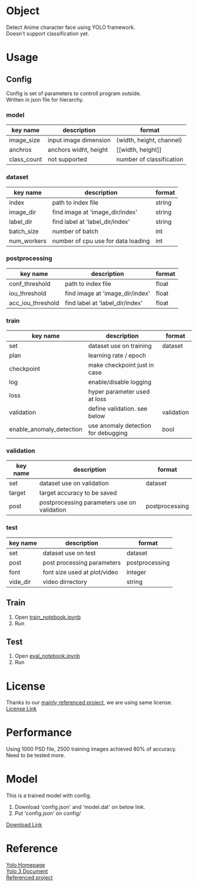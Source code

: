 
# Object
Detect Anime character face using YOLO framework.  
Doesn't support classification yet.

# Usage

## Config
Config is set of parameters to controll program outside.  
Written in json file for hierarchy.

### model
| key name          | description                  | format                   |  
| ----------------  | ---------------------------- | ------------------------ |  
| image_size        | input image dimension        | (width, height, channel) |
| anchros           | anchors widht, height        | [[width, height]]        |
| class_count       | not supported                | number of classification |

### dataset
| key name         | description                        | format |
| ---------------- | ---------------------------------- | ------ |
| index            | path to index file                 | string |
| image_dir        | find image at 'image_dir/index'    | string |
| label_dir        | find label at 'label_dir/index'    | string |
| batch_size       | number of batch                    | int    |
| num_workers      | number of cpu use for data loading | int    |

### postprocessing
| key name          | description                        | format |
| ----------------- | ---------------------------------- | ------ |
| conf_threshold    | path to index file                 | float |
| iou_threshold     | find image at 'image_dir/index'    | float |
| acc_iou_threshold | find label at 'label_dir/index'    | float |

### train
| key name                 | description                         | format     |
| ------------------------ | ----------------------------------- | ---------- |
| set                      | dataset use on training             | dataset    |
| plan                     | learning rate / epoch               |            |
| checkpoint               | make checkpoint just in case        |            |
| log                      | enable/disable logging              |            |
| loss                     | hyper parameter used at loss        |            |
| validation               | define validation. see below        | validation |
| enable_anomaly_detection | use anomaly detection for debugging | bool       |

### validation
| key name | description                                    | format         |  
| -------- | ---------------------------------------------- | -------------- |  
| set      | dataset use on validation                      | dataset        |
| target   | target accuracy to be saved                    |                |
| post     | postprocessing parameters use on validation    | postprocessing |

### test
| key name | description                  | format         | 
| -------- | ---------------------------- | -------------- |
| set      | dataset use on test          | dataset        |
| post     | post processing parameters   | postprocessing |
| font     | font size used at plot/video | integer        |
| vide_dir | video dirrectory             | string         |

## Train
 1. Open [train_notebook.ipynb](train_notebook.ipynb)  
 2. Run

## Test
 1. Open [eval_notebook.ipynb](eval_notebook.ipynb)  
 2. Run

# License
Thanks to our [mainly referenced project](#reference), we are using same license.  
[License Link](LICENSE)

# Performance
Using 1000 PSD file, 2500 training images achieved 80% of accuracy.  
Need to be tested more.

# Model
This is a trained model with config.  
 1. Download 'config.json' and 'model.dat' on below link.  
 2. Put 'config.json' on config/

[Download Link](https://drive.google.com/drive/folders/1h6otAg93CjbDy6yuYx-X9OgklHEiX_Q2?usp=sharing)

# Reference
[Yolo Homepage](https://pjreddie.com/darknet/yolo/)  
[Yolo 3 Document](https://pjreddie.com/media/files/papers/YOLOv3.pdf)  
[Referenced project](https://github.com/westerndigitalcorporation/YOLOv3-in-PyTorch)  